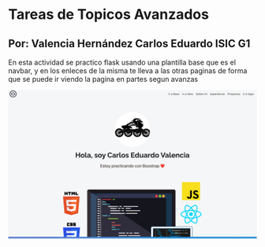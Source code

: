 # Tareas de Topicos Avanzados
## Por: Valencia Hernández Carlos Eduardo ISIC G1

En esta actividad se practico flask usando una plantilla base que es el navbar, y en los enleces de la misma te lleva a las otras paginas de forma que se puede ir viendo la pagina en partes segun avanzas 


![Pagina lista](static/imagenes/final.png)